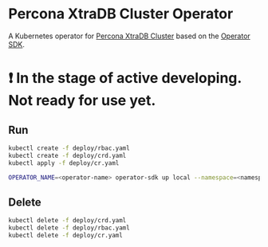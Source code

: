 # Percona XtraDB Cluster Operator

A Kubernetes operator for [Percona XtraDB Cluster](https://www.percona.com/software/mysql-database/percona-xtradb-cluster) based on the [Operator SDK](https://github.com/operator-framework/operator-sdk).

# :heavy_exclamation_mark: In the stage of active developing. Not ready for use yet.

## Run
```sh
kubectl create -f deploy/rbac.yaml
kubectl create -f deploy/crd.yaml
kubectl apply -f deploy/cr.yaml
```

```sh
OPERATOR_NAME=<operator-name> operator-sdk up local --namespace=<namespace>
```

## Delete
```sh
kubectl delete -f deploy/crd.yaml
kubectl delete -f deploy/rbac.yaml
kubectl delete -f deploy/cr.yaml
```